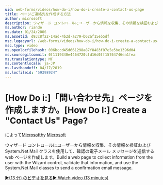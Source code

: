 ```yaml
---
uid: web-forms/videos/how-do-i/how-do-i-create-a-contact-us-page
title: ページご連絡先を作成する方法
author: microsoft
description: ウィザード コントロールにユーザーから情報を収集、その情報を検証および System.Net.Mail クラスを使用して、構成を送信する web ページを作成してください.
ms.author: riande
ms.date: 01/24/2006
ms.assetid: d93c8f22-14ad-4b2d-a279-b62af15eb5df
msc.legacyurl: /web-forms/videos/how-do-i/how-do-i-create-a-contact-us-page
msc.type: video
ms.openlocfilehash: 006bccd45d661298a87f8483f07e5e5be1396d04
ms.sourcegitcommit: 0f1119340e4464720cfd16d0ff15764746ea1fea
ms.translationtype: MT
ms.contentlocale: ja-JP
ms.lasthandoff: 04/17/2019
ms.locfileid: "59398924"
---
```

# <a name="how-do-i-create-a-contact-us-page"></a><span data-ttu-id="f06ee-103">[How Do i:]「問い合わせ先」ページを作成しますか。</span><span class="sxs-lookup"><span data-stu-id="f06ee-103">[How Do I:] Create a "Contact Us" Page?</span></span>

<span data-ttu-id="f06ee-104">によって[Microsoft](https://github.com/microsoft)</span><span class="sxs-lookup"><span data-stu-id="f06ee-104">by [Microsoft](https://github.com/microsoft)</span></span>

<span data-ttu-id="f06ee-105">ウィザード コントロールにユーザーから情報を収集、その情報を検証および System.Net.Mail クラスを使用して、確認の電子メール メッセージを送信する web ページを作成します。</span><span class="sxs-lookup"><span data-stu-id="f06ee-105">Build a web page to collect information from the user with the Wizard control, validate that information, and use the System.Net.Mail classes to send a confirmation email message.</span></span>

[<span data-ttu-id="f06ee-106">&#9654;(13 分) のビデオを見る</span><span class="sxs-lookup"><span data-stu-id="f06ee-106">&#9654; Watch video (13 minutes)</span></span>](https://channel9.msdn.com/Blogs/ASP-NET-Site-Videos/how-do-i-create-a-contact-us-page)
